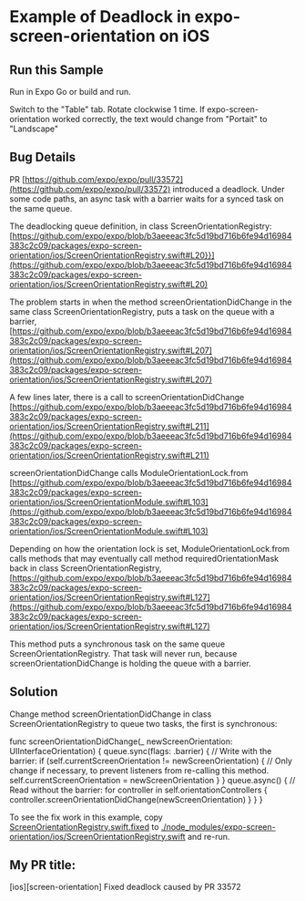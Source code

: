 # Example of Deadlock in expo-screen-orientation on iOS

## Run this Sample

Run in Expo Go or build and run.

Switch to the "Table" tab. Rotate clockwise 1 time. If expo-screen-orientation worked correctly, the text would change from "Portait" to "Landscape"

## Bug Details

PR [https://github.com/expo/expo/pull/33572](https://github.com/expo/expo/pull/33572) introduced a deadlock. Under some code paths, an async task with a barrier waits for a synced task on the same queue. 

The deadlocking queue definition, in class ScreenOrientationRegistry: [https://github.com/expo/expo/blob/b3aeeeac3fc5d19bd716b6fe94d16984383c2c09/packages/expo-screen-orientation/ios/ScreenOrientationRegistry.swift#L20}}](https://github.com/expo/expo/blob/b3aeeeac3fc5d19bd716b6fe94d16984383c2c09/packages/expo-screen-orientation/ios/ScreenOrientationRegistry.swift#L20)

The problem starts in when the method screenOrientationDidChange in the same class ScreenOrientationRegistry, puts a task on the queue with a barrier, [https://github.com/expo/expo/blob/b3aeeeac3fc5d19bd716b6fe94d16984383c2c09/packages/expo-screen-orientation/ios/ScreenOrientationRegistry.swift#L207](https://github.com/expo/expo/blob/b3aeeeac3fc5d19bd716b6fe94d16984383c2c09/packages/expo-screen-orientation/ios/ScreenOrientationRegistry.swift#L207)

A few lines later, there is a call to screenOrientationDidChange [https://github.com/expo/expo/blob/b3aeeeac3fc5d19bd716b6fe94d16984383c2c09/packages/expo-screen-orientation/ios/ScreenOrientationRegistry.swift#L211](https://github.com/expo/expo/blob/b3aeeeac3fc5d19bd716b6fe94d16984383c2c09/packages/expo-screen-orientation/ios/ScreenOrientationRegistry.swift#L211)

screenOrientationDidChange calls ModuleOrientationLock.from [https://github.com/expo/expo/blob/b3aeeeac3fc5d19bd716b6fe94d16984383c2c09/packages/expo-screen-orientation/ios/ScreenOrientationModule.swift#L103](https://github.com/expo/expo/blob/b3aeeeac3fc5d19bd716b6fe94d16984383c2c09/packages/expo-screen-orientation/ios/ScreenOrientationModule.swift#L103)

Depending on how the orientation lock is set, ModuleOrientationLock.from calls methods that may eventually call method requiredOrientationMask back in class ScreenOrientationRegistry, [https://github.com/expo/expo/blob/b3aeeeac3fc5d19bd716b6fe94d16984383c2c09/packages/expo-screen-orientation/ios/ScreenOrientationRegistry.swift#L127](https://github.com/expo/expo/blob/b3aeeeac3fc5d19bd716b6fe94d16984383c2c09/packages/expo-screen-orientation/ios/ScreenOrientationRegistry.swift#L127)

This method puts a synchronous task on the same queue ScreenOrientationRegistry. That task will never run, because screenOrientationDidChange is holding the queue with a barrier.

## Solution

Change method screenOrientationDidChange in class ScreenOrientationRegistry to queue two tasks, the first is synchronous:

  func screenOrientationDidChange(_ newScreenOrientation: UIInterfaceOrientation) {
    queue.sync(flags: .barrier) {
      // Write with the barrier:
      if (self.currentScreenOrientation != newScreenOrientation) {
        // Only change if necessary, to prevent listeners from re-calling this method.
        self.currentScreenOrientation = newScreenOrientation
      }
    }
    queue.async() {
      // Read without the barrier:
      for controller in self.orientationControllers {
        controller.screenOrientationDidChange(newScreenOrientation)
      }
    }
  }

To see the fix work in this example, copy [ScreenOrientationRegistry.swift.fixed](ScreenOrientationRegistry.swift.fixed) to [./node_modules/expo-screen-orientation/ios/ScreenOrientationRegistry.swift](node_modules/expo-screen-orientation/ios/ScreenOrientationRegistry.swift) and re-run.

## My PR title:

[ios][screen-orientation] Fixed deadlock caused by PR 33572


